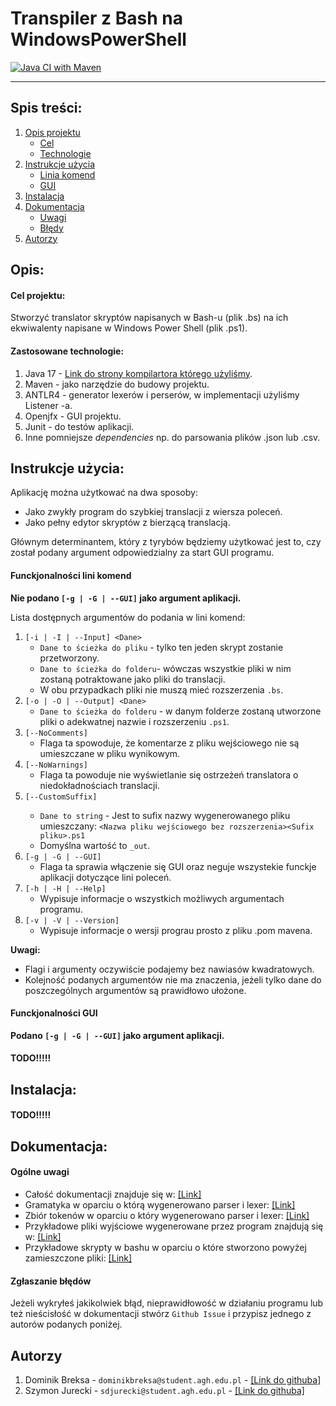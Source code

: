 # Transpiler z Bash na WindowsPowerShell

[![Java CI with Maven](https://github.com/CaIiguIa/Kompilatory2023-Translator-Bash-na-Windows-PowerShell/actions/workflows/maven.yml/badge.svg?branch=main)](https://github.com/CaIiguIa/Kompilatory2023-Translator-Bash-na-Windows-PowerShell/actions/workflows/maven.yml)

---

## Spis treści:

1.  [Opis projektu](#opis)
	- [Cel](#cel-projektu)
	- [Technologie](#zastosowane-technologie)
2.  [Instrukcje użycia](#instrukcje-użycia)
    - [Linia komend](#funckjonalności-lini-komend)
    - [GUI](#funckjonalności-gui)
3.  [Instalacja](#instalacja)
4.  [Dokumentacja](#dokumentacja)
    - [Uwagi](#ogólne-uwagi)
    - [Błędy](#zgłaszanie-błędów)
5.  [Autorzy](#autorzy)

## Opis:

#### Cel projektu:

Stworzyć translator skryptów napisanych w Bash-u (plik .bs) na ich ekwiwalenty napisane w Windows Power Shell (plik .ps1).

#### Zastosowane technologie:

1. Java 17 - [Link do strony kompilartora którego użyliśmy](https://www.oracle.com/java/technologies/javase/jdk17-archive-downloads.html).
2. Maven - jako narzędzie do budowy projektu.
3. ANTLR4 - generator lexerów i perserów, w implementacji użyliśmy Listener -a.
4. Openjfx - GUI projektu.
5. Junit - do testów aplikacji.
6. Inne pomniejsze *dependencies* np. do parsowania plików .json lub .csv.

## Instrukcje użycia:

Aplikację można użytkować na dwa sposoby:
- Jako zwykły program do szybkiej translacji z wiersza poleceń.
- Jako pełny edytor skryptów z bierzącą translacją.

Głównym determinantem, który z tyrybów będziemy użytkować jest to, czy został podany argument odpowiedzialny za start GUI programu.

#### Funckjonalności lini komend

**Nie podano `[-g | -G | --GUI]` jako argument aplikacji.**

Lista dostępnych argumentów do podania w lini komend:
1.  `[-i | -I | --Input] <Dane>`
    -    `Dane to ścieżka do pliku` - tylko ten jeden skrypt zostanie przetworzony.
    -    `Dane to ścieżka do folderu`- wówczas wszystkie pliki w nim zostaną potraktowane jako pliki do translacji.
    -    W obu przypadkach pliki nie muszą mieć rozszerzenia `.bs`.
2.  `[-o | -O | --Output] <Dane>`
    -    `Dane to ścieżka do folderu` - w danym folderze zostaną utworzone pliki o adekwatnej nazwie i rozszerzeniu `.ps1`.
3.  `[--NoComments]`
	-    Flaga ta spowoduje, że komentarze z pliku wejściowego nie są umieszczane w pliku wynikowym.
4.  `[--NoWarnings]`
	-    Flaga ta powoduje nie wyświetlanie się ostrzeżeń translatora o niedokładnościach translacji.
5.  `[--CustomSuffix]` <Sufix pliku>
	-    `Dane to string` - Jest to sufix nazwy wygenerowanego pliku umieszczany: `<Nazwa pliku wejściowego bez rozszerzenia><Sufix pliku>.ps1`
    -    Domyślna wartość to `_out`.
6.  `[-g | -G | --GUI]`
	-    Flaga ta sprawia włączenie się GUI oraz neguje wszystekie funckje aplikacji dotyczące lini poleceń.
7.  `[-h | -H | --Help]`
	-    Wypisuje informacje o wszystkich możliwych argumentach programu.
8.  `[-v | -V | --Version]`
	-    Wypisuje informacje o wersji prograu prosto z pliku .pom mavena.

**Uwagi:**
- Flagi i argumenty oczywiście podajemy bez nawiasów kwadratowych. 
- Kolejność podanych argumentów nie ma znaczenia, jeżeli tylko dane do poszczególnych argumentów są prawidłowo ułożone.

#### Funckjonalności GUI

**Podano `[-g | -G | --GUI]` jako argument aplikacji.**

#### TODO!!!!!

## Instalacja:

#### TODO!!!!!

## Dokumentacja:

#### Ogólne uwagi
- Całość dokumentacji znajduje się w: [\[Link\]](/Docs)
- Gramatyka w oparciu o którą wygenerowano parser i lexer: [\[Link\]](/Docs/Grammar.md)
- Zbiór tokenów w oparciu o który wygenerowano parser i lexer: [\[Link\]](/Docs/Tokens.md)
- Przykładowe pliki wyjściowe wygenerowane przez program znajdują się w: [\[Link\]](/Docs/Examples/Output)
- Przykładowe skrypty w bashu w oparciu o które stworzono powyżej zamieszczone pliki:  [\[Link\]](/Main/src/test/input)

#### Zgłaszanie błędów

Jeżeli wykryłeś jakikolwiek błąd, nieprawidłowość w działaniu programu lub też nieścisłość w dokumentacji stwórz `Github Issue` i przypisz jednego z autorów podanych poniżej. 

## Autorzy

1.	Dominik Breksa - `dominikbreksa@student.agh.edu.pl` - [\[Link do githuba\]](https://github.com/ForNeus57)
2.	Szymon Jurecki - `sdjurecki@student.agh.edu.pl` - [\[Link do githuba\]](https://github.com/CaIiguIa)
